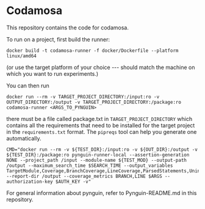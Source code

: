 # Codamosa

This repository contains the code for codamosa. 

To run on a project, first build the runner:
```
docker build -t codamosa-runner -f docker/Dockerfile --platform linux/amd64
```
(or use the target platform of your choice --- should match the machine on which you want to run experiments.)


You can then run 
```
docker run --rm -v TARGET_PROJECT_DIRECTORY:/input:ro -v OUTPUT_DIRECTORY:/output -v TARGET_PROJECT_DIRECTORY:/package:ro codamosa-runner <ARGS_TO_PYNGUIN> 
```
there must be a file called package.txt in `TARGET_PROJECT_DIRECTORY` which contains all the requirements that need to be installed for the target project in the `requirements.txt` format. The `pipreqs` tool can help you generate one automatically. 


```
CMD="docker run --rm -v ${TEST_DIR}:/input:ro -v ${OUT_DIR}:/output -v ${TEST_DIR}:/package:ro pynguin-runner-local --assertion-generation NONE --project_path /input --module-name ${TEST_MOD} --output-path /output --maximum_search_time $SEARCH_TIME --output_variables TargetModule,Coverage,BranchCoverage,LineCoverage,ParsedStatements,UninterpStatements,ParsableStatements,LLMCalls,LLMQueryTime,LLMStageSavedTests,LLMStageSavedMutants,LLMNeededExpansion,LLMNeededUninterpreted,LLMNeededUninterpretedCallsOnly,RandomSeed,AccessibleObjectsUnderTest,CodeObjects,CoverageTimeline --report-dir /output --coverage_metrics BRANCH,LINE $ARGS --authorization-key $AUTH_KEY -v"
```


For general information about pynguin, refer to Pynguin-README.md in this repository.

